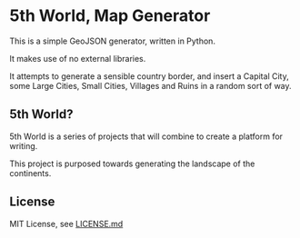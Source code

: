 # 5th World, Map Generator

This is a simple GeoJSON generator, written in Python.

It makes use of no external libraries.

It attempts to generate a sensible country border, and insert a Capital City, some Large Cities, Small Cities, Villages and Ruins in a random sort of way.

## 5th World?

5th World is a series of projects that will combine to create a platform for writing.

This project is purposed towards generating the landscape of the continents.

## License

MIT License, see [LICENSE.md](LICENSE.md)
